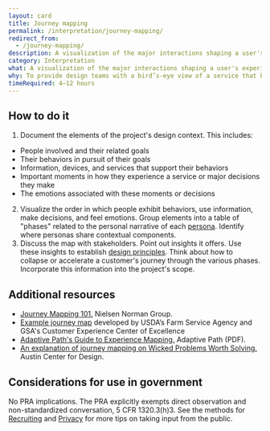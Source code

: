 ```yaml
---
layout: card
title: Journey mapping
permalink: /interpretation/journey-mapping/
redirect_from:
  - /journey-mapping/
description: A visualization of the major interactions shaping a user's experience of a product or service.
category: Interpretation
what: A visualization of the major interactions shaping a user's experience of a product or service.
why: To provide design teams with a bird’s-eye view of a service that helps them see the sequence of interactions that make up a user’s experience including the complexity, successes, pain points, and emotions users experience along the way.
timeRequired: 4–12 hours
---
```


## How to do it

1. Document the elements of the project's design context. This includes:
  - People involved and their related goals
  - Their behaviors in pursuit of their goals
  - Information, devices, and services that support their behaviors
  - Important moments in how they experience a service or major decisions they make
  - The emotions associated with these moments or decisions
2. Visualize the order in which people exhibit behaviors, use information, make decisions, and feel emotions. Group elements into a table of "phases" related to the personal narrative of each [persona](/decide/personas/#personas). Identify where personas share contextual components.
3. Discuss the map with stakeholders. Point out insights it offers. Use these insights to establish [design principles](/decide/design-principles/#design-principles). Think about how to collapse or accelerate a customer's journey through the various phases. Incorporate this information into the project's scope.


<section class="method--section method--section--additional-resources" markdown="1">

## Additional resources

- [Journey Mapping 101.](https://www.nngroup.com/articles/journey-mapping-101/) Nielsen Norman Group.
- [Example journey map](https://coe.gsa.gov/coe/farm-loans/index.html#journeymap) developed by USDA’s Farm Service Agency and GSA's Customer Experience Center of Excellence
- [Adaptive Path's Guide to Experience Mapping.](http://adaptivepath.s3.amazonaws.com/apguide/download/Adaptive_Paths_Guide_to_Experience_Mapping.pdf) Adaptive Path (PDF).
- [An explanation of journey mapping on Wicked Problems Worth Solving.](https://www.wickedproblems.com/6_journey_maps.php) Austin Center for Design.
</section>

<section class="method--section method--section--government-considerations" markdown="1" >

## Considerations for use in government  

No PRA implications. The PRA explicitly exempts direct observation and non-standardized conversation, 5 CFR 1320.3(h)3. See the methods for [Recruiting](/fundamentals/recruiting/#recruiting) and [Privacy](/fundamentals/privacy/#privacy) for more tips on taking input from the public.
</section>
